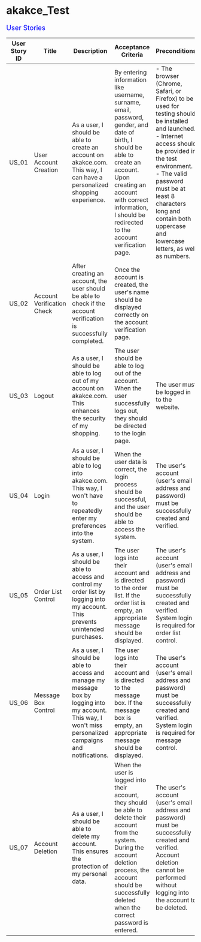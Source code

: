 # akakce_Test

<div style="font-size: 18px; color: blue;">User Stories</div>

| User Story ID | Title | Description | Acceptance Criteria | Preconditions |
| --- | --- | --- | --- | --- |
| US_01 | User Account Creation | As a user, I should be able to create an account on akakce.com. This way, I can have a personalized shopping experience. | By entering information like username, surname, email, password, gender, and date of birth, I should be able to create an account. Upon creating an account with correct information, I should be redirected to the account verification page. | - The browser (Chrome, Safari, or Firefox) to be used for testing should be installed and launched. - Internet access should be provided in the test environment. - The valid password must be at least 8 characters long and contain both uppercase and lowercase letters, as well as numbers. |
| US_02 | Account Verification Check | After creating an account, the user should be able to check if the account verification is successfully completed. | Once the account is created, the user's name should be displayed correctly on the account verification page. |  |
| US_03 | Logout | As a user, I should be able to log out of my account on akakce.com. This enhances the security of my shopping. | The user should be able to log out of the account. When the user successfully logs out, they should be directed to the login page. | The user must be logged in to the website. |
| US_04 | Login | As a user, I should be able to log into akakce.com. This way, I won't have to repeatedly enter my preferences into the system. | When the user data is correct, the login process should be successful, and the user should be able to access the system. | The user's account (user's email address and password) must be successfully created and verified. |
| US_05 | Order List Control | As a user, I should be able to access and control my order list by logging into my account. This prevents unintended purchases. | The user logs into their account and is directed to the order list. If the order list is empty, an appropriate message should be displayed. | The user's account (user's email address and password) must be successfully created and verified. System login is required for order list control. |
| US_06 | Message Box Control | As a user, I should be able to access and manage my message box by logging into my account. This way, I won't miss personalized campaigns and notifications. | The user logs into their account and is directed to the message box. If the message box is empty, an appropriate message should be displayed. | The user's account (user's email address and password) must be successfully created and verified. System login is required for message control. |
| US_07 | Account Deletion | As a user, I should be able to delete my account. This ensures the protection of my personal data. | When the user is logged into their account, they should be able to delete their account from the system. During the account deletion process, the account should be successfully deleted when the correct password is entered. | The user's account (user's email address and password) must be successfully created and verified. Account deletion cannot be performed without logging into the account to be deleted. |


